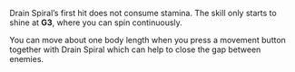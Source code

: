 Drain Spiral’s first hit does not consume stamina. The skill only starts to shine at **G3**, where you can spin continuously.

You can move about one body length when you press a movement button together with Drain Spiral which can help to close the gap between enemies.
